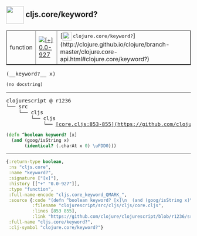 ## <img width="48px" valign="middle" src="http://i.imgur.com/Hi20huC.png"> cljs.core/keyword?

 <table border="1">
<tr>
<td>function</td>
<td><a href="https://github.com/cljsinfo/api-refs/tree/0.0-927"><img valign="middle" alt="[+] 0.0-927" src="https://img.shields.io/badge/+-0.0--927-lightgrey.svg"></a> </td>
<td>
[<img height="24px" valign="middle" src="http://i.imgur.com/1GjPKvB.png"> <samp>clojure.core/keyword?</samp>](http://clojure.github.io/clojure/branch-master/clojure.core-api.html#clojure.core/keyword?)
</td>
</tr>
</table>

 <samp>
(__keyword?__ x)<br>
</samp>

```
(no docstring)
```

---

 <pre>
clojurescript @ r1236
└── src
    └── cljs
        └── cljs
            └── <ins>[core.cljs:853-855](https://github.com/clojure/clojurescript/blob/r1236/src/cljs/cljs/core.cljs#L853-L855)</ins>
</pre>

```clj
(defn ^boolean keyword? [x]
  (and (goog/isString x)
       (identical? (.charAt x 0) \uFDD0)))
```


---

```clj
{:return-type boolean,
 :ns "cljs.core",
 :name "keyword?",
 :signature ["[x]"],
 :history [["+" "0.0-927"]],
 :type "function",
 :full-name-encode "cljs.core_keyword_QMARK_",
 :source {:code "(defn ^boolean keyword? [x]\n  (and (goog/isString x)\n       (identical? (.charAt x 0) \\uFDD0)))",
          :filename "clojurescript/src/cljs/cljs/core.cljs",
          :lines [853 855],
          :link "https://github.com/clojure/clojurescript/blob/r1236/src/cljs/cljs/core.cljs#L853-L855"},
 :full-name "cljs.core/keyword?",
 :clj-symbol "clojure.core/keyword?"}

```
